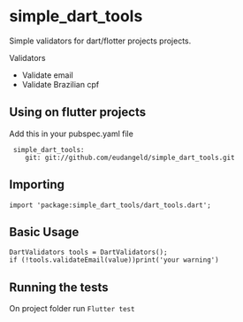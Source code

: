 # simple_dart_tools
Simple validators for dart/flotter projects projects.

Validators
- Validate email
- Validate Brazilian cpf 



## Using on flutter projects
Add this in your pubspec.yaml file
```
 simple_dart_tools: 
    git: git://github.com/eudangeld/simple_dart_tools.git
```
## Importing 
```
import 'package:simple_dart_tools/dart_tools.dart';
```

## Basic Usage
```
DartValidators tools = DartValidators();
if (!tools.validateEmail(value))print('your warning')
```

## Running the tests
On project folder run ```Flutter test```





